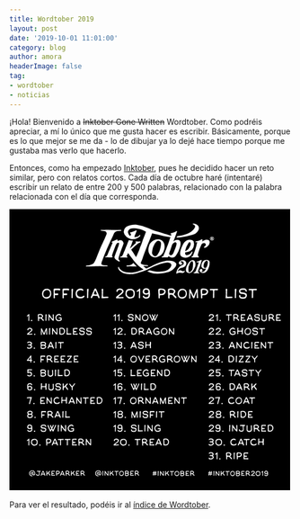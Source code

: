 ```yaml
---
title: Wordtober 2019
layout: post
date: '2019-10-01 11:01:00'
category: blog
author: amora
headerImage: false
tag:
- wordtober
- noticias
---
```


¡Hola! Bienvenido a ~~Inktober Gone Written~~ Wordtober. Como podréis apreciar, a mí lo único que me gusta hacer es escribir. Básicamente, porque es lo que mejor se me da - lo de dibujar ya lo dejé hace tiempo porque me gustaba mas verlo que hacerlo.

Entonces, como ha empezado [Inktober](https://inktober.com/), pues he decidido hacer un reto similar, pero con relatos cortos. Cada día de octubre haré (intentaré) escribir un relato de entre 200 y 500 palabras, relacionado con la palabra relacionada con el día que corresponda.

![Listado de palabras Inktober 2019](/assets/images/blog/2019promptlist.png)

Para ver el resultado, podéis ir al [índice de Wordtober](/projects/2019/10/01/wordtober.html).